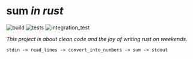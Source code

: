 # sum *in rust*

![build](https://github.com/aricma/sum/workflows/build/badge.svg)
![tests](https://github.com/aricma/sum/workflows/tests/badge.svg)
![integration_test](https://github.com/aricma/sum/workflows/integration_test/badge.svg)

*This project is about clean code and the joy of writing rust on weekends.*

```text
stdin -> read_lines -> convert_into_numbers -> sum -> stdout
```
